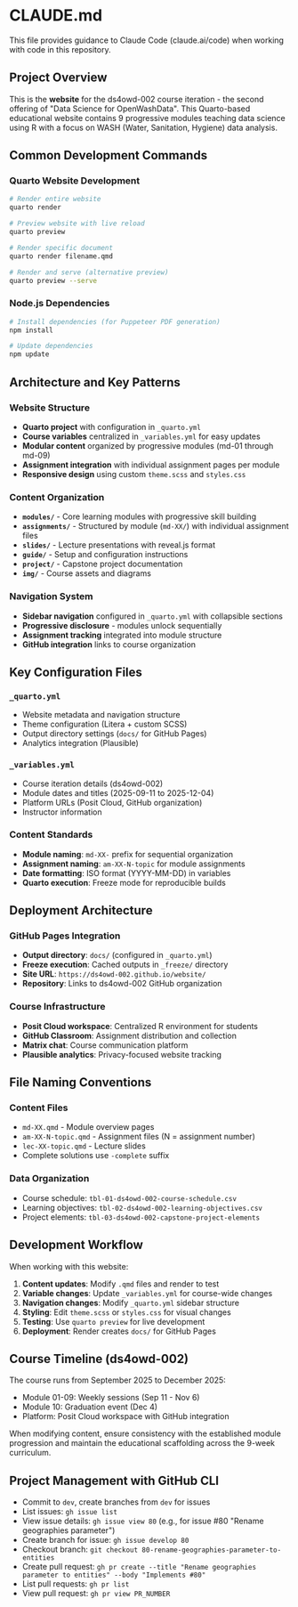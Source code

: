 # CLAUDE.md

This file provides guidance to Claude Code (claude.ai/code) when working with code in this repository.

## Project Overview

This is the **website** for the ds4owd-002 course iteration - the second offering of "Data Science for OpenWashData". This Quarto-based educational website contains 9 progressive modules teaching data science using R with a focus on WASH (Water, Sanitation, Hygiene) data analysis.

## Common Development Commands

### Quarto Website Development
```bash
# Render entire website
quarto render

# Preview website with live reload  
quarto preview

# Render specific document
quarto render filename.qmd

# Render and serve (alternative preview)
quarto preview --serve
```

### Node.js Dependencies
```bash
# Install dependencies (for Puppeteer PDF generation)
npm install

# Update dependencies
npm update
```

## Architecture and Key Patterns

### Website Structure
- **Quarto project** with configuration in `_quarto.yml`
- **Course variables** centralized in `_variables.yml` for easy updates
- **Modular content** organized by progressive modules (md-01 through md-09)
- **Assignment integration** with individual assignment pages per module
- **Responsive design** using custom `theme.scss` and `styles.css`

### Content Organization
- **`modules/`** - Core learning modules with progressive skill building
- **`assignments/`** - Structured by module (`md-XX/`) with individual assignment files
- **`slides/`** - Lecture presentations with reveal.js format
- **`guide/`** - Setup and configuration instructions
- **`project/`** - Capstone project documentation
- **`img/`** - Course assets and diagrams

### Navigation System
- **Sidebar navigation** configured in `_quarto.yml` with collapsible sections
- **Progressive disclosure** - modules unlock sequentially
- **Assignment tracking** integrated into module structure
- **GitHub integration** links to course organization

## Key Configuration Files

### `_quarto.yml`
- Website metadata and navigation structure
- Theme configuration (Litera + custom SCSS)
- Output directory settings (`docs/` for GitHub Pages)
- Analytics integration (Plausible)

### `_variables.yml`
- Course iteration details (ds4owd-002)
- Module dates and titles (2025-09-11 to 2025-12-04)
- Platform URLs (Posit Cloud, GitHub organization)
- Instructor information

### Content Standards
- **Module naming**: `md-XX-` prefix for sequential organization
- **Assignment naming**: `am-XX-N-topic` for module assignments
- **Date formatting**: ISO format (YYYY-MM-DD) in variables
- **Quarto execution**: Freeze mode for reproducible builds

## Deployment Architecture

### GitHub Pages Integration
- **Output directory**: `docs/` (configured in `_quarto.yml`)
- **Freeze execution**: Cached outputs in `_freeze/` directory
- **Site URL**: `https://ds4owd-002.github.io/website/`
- **Repository**: Links to ds4owd-002 GitHub organization

### Course Infrastructure
- **Posit Cloud workspace**: Centralized R environment for students
- **GitHub Classroom**: Assignment distribution and collection
- **Matrix chat**: Course communication platform
- **Plausible analytics**: Privacy-focused website tracking

## File Naming Conventions

### Content Files
- `md-XX.qmd` - Module overview pages
- `am-XX-N-topic.qmd` - Assignment files (N = assignment number)
- `lec-XX-topic.qmd` - Lecture slides
- Complete solutions use `-complete` suffix

### Data Organization
- Course schedule: `tbl-01-ds4owd-002-course-schedule.csv`
- Learning objectives: `tbl-02-ds4owd-002-learning-objectives.csv`
- Project elements: `tbl-03-ds4owd-002-capstone-project-elements`

## Development Workflow

When working with this website:

1. **Content updates**: Modify `.qmd` files and render to test
2. **Variable changes**: Update `_variables.yml` for course-wide changes
3. **Navigation changes**: Modify `_quarto.yml` sidebar structure
4. **Styling**: Edit `theme.scss` or `styles.css` for visual changes
5. **Testing**: Use `quarto preview` for live development
6. **Deployment**: Render creates `docs/` for GitHub Pages

## Course Timeline (ds4owd-002)

The course runs from September 2025 to December 2025:
- Module 01-09: Weekly sessions (Sep 11 - Nov 6)
- Module 10: Graduation event (Dec 4)
- Platform: Posit Cloud workspace with GitHub integration

When modifying content, ensure consistency with the established module progression and maintain the educational scaffolding across the 9-week curriculum.


## Project Management with GitHub CLI

- Commit to `dev`, create branches from `dev` for issues
- List issues: `gh issue list`
- View issue details: `gh issue view 80` (e.g., for issue #80 "Rename geographies parameter")
- Create branch for issue: `gh issue develop 80`
- Checkout branch: `git checkout 80-rename-geographies-parameter-to-entities`
- Create pull request: `gh pr create --title "Rename geographies parameter to entities" --body "Implements #80"`
- List pull requests: `gh pr list`
- View pull request: `gh pr view PR_NUMBER`
